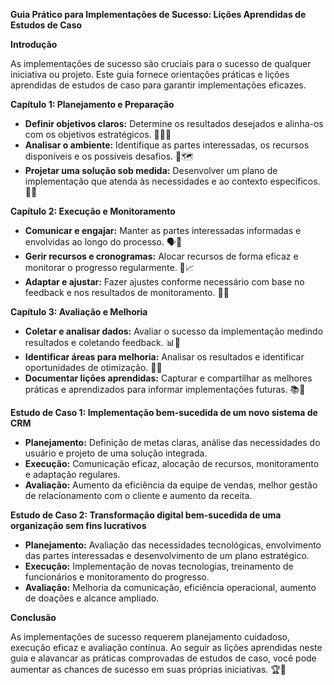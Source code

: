 **Guia Prático para Implementações de Sucesso: Lições Aprendidas de Estudos de Caso**

**Introdução**

As implementações de sucesso são cruciais para o sucesso de qualquer iniciativa ou projeto. Este guia fornece orientações práticas e lições aprendidas de estudos de caso para garantir implementações eficazes.

**Capítulo 1: Planejamento e Preparação**

* **Definir objetivos claros:** Determine os resultados desejados e alinha-os com os objetivos estratégicos. 🧑‍💻✅
* **Analisar o ambiente:** Identifique as partes interessadas, os recursos disponíveis e os possíveis desafios. 🧐🗺️
* **Projetar uma solução sob medida:** Desenvolver um plano de implementação que atenda às necessidades e ao contexto específicos. 🔨🧩

**Capítulo 2: Execução e Monitoramento**

* **Comunicar e engajar:** Manter as partes interessadas informadas e envolvidas ao longo do processo. 🗣️📣
* **Gerir recursos e cronogramas:** Alocar recursos de forma eficaz e monitorar o progresso regularmente. 📅📈
* **Adaptar e ajustar:** Fazer ajustes conforme necessário com base no feedback e nos resultados de monitoramento. 🚀🔧

**Capítulo 3: Avaliação e Melhoria**

* **Coletar e analisar dados:** Avaliar o sucesso da implementação medindo resultados e coletando feedback. 📊📝
* **Identificar áreas para melhoria:** Analisar os resultados e identificar oportunidades de otimização. 🔎💡
* **Documentar lições aprendidas:** Capturar e compartilhar as melhores práticas e aprendizados para informar implementações futuras. 📚📜

**Estudo de Caso 1: Implementação bem-sucedida de um novo sistema de CRM**

* **Planejamento:** Definição de metas claras, análise das necessidades do usuário e projeto de uma solução integrada.
* **Execução:** Comunicação eficaz, alocação de recursos, monitoramento e adaptação regulares.
* **Avaliação:** Aumento da eficiência da equipe de vendas, melhor gestão de relacionamento com o cliente e aumento da receita.

**Estudo de Caso 2: Transformação digital bem-sucedida de uma organização sem fins lucrativos**

* **Planejamento:** Avaliação das necessidades tecnológicas, envolvimento das partes interessadas e desenvolvimento de um plano estratégico.
* **Execução:** Implementação de novas tecnologias, treinamento de funcionários e monitoramento do progresso.
* **Avaliação:** Melhoria da comunicação, eficiência operacional, aumento de doações e alcance ampliado.

**Conclusão**

As implementações de sucesso requerem planejamento cuidadoso, execução eficaz e avaliação contínua. Ao seguir as lições aprendidas neste guia e alavancar as práticas comprovadas de estudos de caso, você pode aumentar as chances de sucesso em suas próprias iniciativas. 🏆🎉